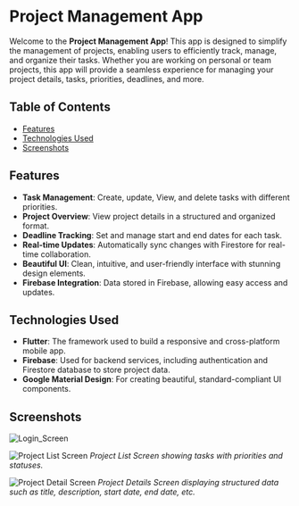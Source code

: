 # Project Management App


Welcome to the **Project Management App**! This app is designed to simplify the management of projects, enabling users to efficiently track, manage, and organize their tasks. Whether you are working on personal or team projects, this app will provide a seamless experience for managing your project details, tasks, priorities, deadlines, and more.

## Table of Contents
- [Features](#features)
- [Technologies Used](#technologies-used)
- [Screenshots](#screenshots)

## Features
- **Task Management**: Create, update, View, and delete tasks with different priorities.
- **Project Overview**: View project details in a structured and organized format.
- **Deadline Tracking**: Set and manage start and end dates for each task.
- **Real-time Updates**: Automatically sync changes with Firestore for real-time collaboration.
- **Beautiful UI**: Clean, intuitive, and user-friendly interface with stunning design elements.
- **Firebase Integration**: Data stored in Firebase, allowing easy access and updates.

## Technologies Used
- **Flutter**: The framework used to build a responsive and cross-platform mobile app.
- **Firebase**: Used for backend services, including authentication and Firestore database to store project data.
- **Google Material Design**: For creating beautiful, standard-compliant UI components.

## Screenshots

![Login_Screen](https://github.com/ArsalanTheCoder/Task_10_ProjectManagementApp_-ICZ-/blob/main/sign%20IN.jpg?raw=true)


![Project List Screen](https://github.com/ArsalanTheCoder/Task_10_ProjectManagementApp_-ICZ-/blob/main/Project%20List.jpg?raw=true)
*Project List Screen showing tasks with priorities and statuses.*

![Project Detail Screen](https://github.com/ArsalanTheCoder/Task_10_ProjectManagementApp_-ICZ-/blob/main/Project%20Detail%20List.jpg?raw=true)
*Project Details Screen displaying structured data such as title, description, start date, end date, etc.*

